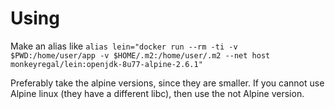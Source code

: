 Using
======

Make an alias like `alias lein="docker run --rm -ti -v $PWD:/home/user/app -v $HOME/.m2:/home/user/.m2 --net host monkeyregal/lein:openjdk-8u77-alpine-2.6.1"`

Preferably take the alpine versions, since they are smaller. If you cannot use Alpine linux (they have a different libc), then use the not Alpine version.

